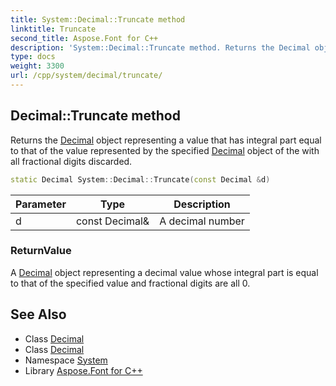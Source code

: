 ```yaml
---
title: System::Decimal::Truncate method
linktitle: Truncate
second_title: Aspose.Font for C++
description: 'System::Decimal::Truncate method. Returns the Decimal object representing a value that has integral part equal to that of the value represented by the specified Decimal object of the with all fractional digits discarded in C++.'
type: docs
weight: 3300
url: /cpp/system/decimal/truncate/
---
```

## Decimal::Truncate method


Returns the [Decimal](../) object representing a value that has integral part equal to that of the value represented by the specified [Decimal](../) object of the with all fractional digits discarded.

```cpp
static Decimal System::Decimal::Truncate(const Decimal &d)
```


| Parameter | Type | Description |
| --- | --- | --- |
| d | const Decimal\& | A decimal number |

### ReturnValue

A [Decimal](../) object representing a decimal value whose integral part is equal to that of the specified value and fractional digits are all 0.

## See Also

* Class [Decimal](../)
* Class [Decimal](../)
* Namespace [System](../../)
* Library [Aspose.Font for C++](../../../)
